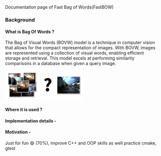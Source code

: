 Documentation page of Fast Bag of Words(FastBOW) 

### Background

#### What is Bag Of Words ?
The Bag of Visual Words (BOVW) model is a technique in computer vision that allows for the compact representation of images. With BOVW, images are represented using a collection of visual words, enabling efficient storage and retrieval. This model excels at performing similarity comparisons in a database when given a query image.

<img src="project_resources/bow.png" width=50% height=50%>

#### Where it is used ?


#### Implementation details - 


#### Motivation -
Just for fun 😄 (70%), improve C++ and OOP skills as well practice cmake, gtest
